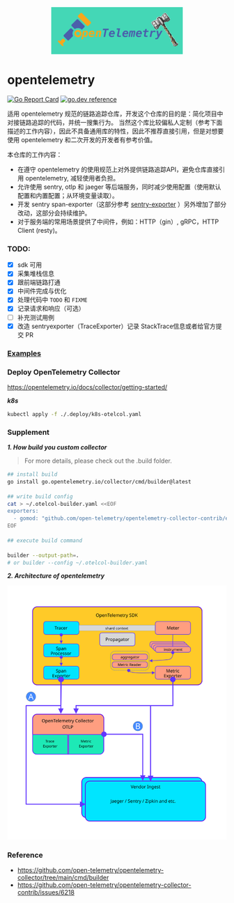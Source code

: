 <div align="center"><img src="./assets/logo.png" width="60%"/></div>

# opentelemetry

[![Go Report Card](https://goreportcard.com/badge/github.com/yeqown/opentelemetry-quake)](https://goreportcard.com/report/github.com/yeqown/opentelemetry-quake) [![go.dev reference](https://img.shields.io/badge/go.dev-reference-007d9c?logo=go&logoColor=white&style=flat-square)](https://pkg.go.dev/github.com/yeqown/opentelemetry-quake)

适用 opentelemetry 规范的链路追踪仓库，开发这个仓库的目的是：简化项目中对接链路追踪的代码，并统一搜集行为。
当然这个库比较偏私人定制（参考下面描述的工作内容），因此不具备通用库的特性，因此不推荐直接引用，但是对想要使用 opentelemetry 和二次开发的开发者有参考价值。

本仓库的工作内容：

- 在遵守 opentelemetry 的使用规范上对外提供链路追踪API，避免仓库直接引用 opentelemetry, 减轻使用者负担。
- 允许使用 sentry, otlp 和 jaeger 等后端服务，同时减少使用配置（使用默认配置和内置配置；从环境变量读取）。
- 开发 sentry span-exporter（这部分参考 [sentry-exporter](https://github.com/open-telemetry/opentelemetry-collector-contrib/tree/main/exporter/sentryexporter) ）另外增加了部分改动，这部分会持续维护。
- 对于服务端的常用场景提供了中间件，例如：HTTP（gin）, gRPC，HTTP Client (resty)。

### TODO:

- [x] sdk 可用
- [x] 采集堆栈信息
- [x] 跟前端链路打通
- [x] 中间件完成与优化
- [x] 处理代码中 `TODO` 和 `FIXME`
- [x] 记录请求和响应（可选）
- [ ] 补充测试用例
- [x] 改造 sentryexporter（TraceExporter）记录 StackTrace信息或者给官方提交 PR

### [Examples](./examples/README.md)

### Deploy OpenTelemetry Collector

https://opentelemetry.io/docs/collector/getting-started/

***k8s***

```sh
kubectl apply -f ./.deploy/k8s-otelcol.yaml
```

### Supplement

***1. How build you custom collector***

> For more details, please check out the .build folder.

```sh
## install build
go install go.opentelemetry.io/collector/cmd/builder@latest

## write build config
cat > ~/.otelcol-builder.yaml <<EOF
exporters:
  - gomod: "github.com/open-telemetry/opentelemetry-collector-contrib/exporter/alibabacloudlogserviceexporter v0.37.0"
EOF

## execute build command

builder --output-path=.
# or builder --config ~/.otelcol-builder.yaml
```

***2. Architecture of opentelemetry***

<div align="center"><img src="./assets/opentelemetry-architecture.svg"/></div>

### Reference

- https://github.com/open-telemetry/opentelemetry-collector/tree/main/cmd/builder
- https://github.com/open-telemetry/opentelemetry-collector-contrib/issues/6218